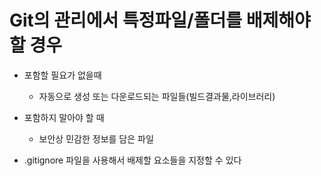 # Git의 관리에서 특정파일/폴더를 배제해야 할 경우

- 포함할 필요가 없을때
    - 자동으로 생성 또는 다운로드되는 파일들(빌드결과물,라이브러리)
- 포함하지 말아야 할 때
    - 보안상 민감한 정보를 담은 파일

- .gitignore 파일을 사용해서 배제할 요소들을 지정할 수 있다


